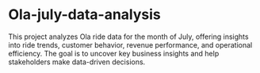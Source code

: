 # Ola-july-data-analysis

This project analyzes Ola ride data for the month of July, offering insights into ride trends, customer behavior, revenue performance, and operational efficiency. The goal is to uncover key business insights and help stakeholders make data-driven decisions.
